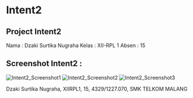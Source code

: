 # Intent2

## Project Intent2

Nama : Dzaki Surtika Nugraha
Kelas : XII-RPL 1
Absen : 15

Screenshot Intent2 : 
---

![Intent2_Screenshot1](https://dzagraha.files.wordpress.com/2016/10/intent2_ss1.png?w=200)
![Intent2_Screenshot2](https://dzagraha.files.wordpress.com/2016/10/intent2_ss2.png?w=200)
![Intent2_Screenshot3](https://dzagraha.files.wordpress.com/2016/10/intent2_ss3.png?w=200)

Dzaki Surtika Nugraha, XIIRPL1, 15, 4329/1227.070, SMK TELKOM MALANG
